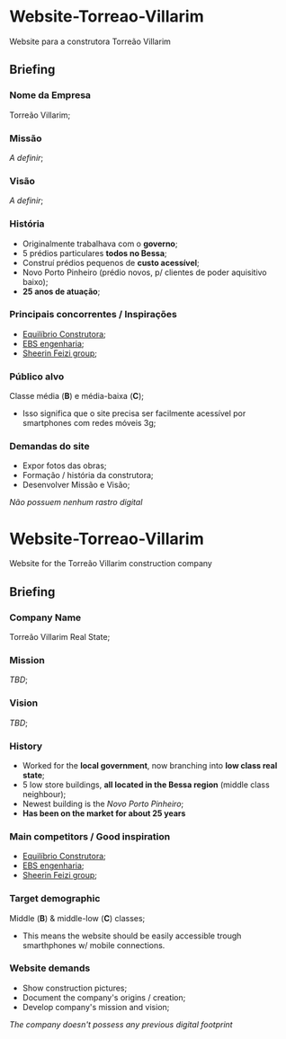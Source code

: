 # Website-Torreao-Villarim
Website para a construtora Torreão Villarim

## Briefing

### Nome da Empresa
Torreão Villarim;

### Missão
*A definir*;

### Visão
*A definir*;

### História
- Originalmente trabalhava com o **governo**;
- 5 prédios particulares **todos no Bessa**;
- Construí prédios pequenos de **custo acessível**;
- Novo Porto Pinheiro (prédio novos, p/ clientes de poder aquisitivo baixo);
- **25 anos de atuação**;

### Principais concorrentes / Inspirações
- [Equilíbrio Construtora](https://construtoraequilibrio.com.br/);
- [EBS engenharia](http://ebsengenharia.com.br/);
- [Sheerin Feizi group](http://sfeizigroup.com/);

### Público alvo
Classe média (**B**) e média-baixa (**C**);
- Isso significa que o site precisa ser facilmente acessível por smartphones com redes móveis 3g;

### Demandas do site
- Expor fotos das obras;
- Formação / história da construtora;
- Desenvolver Missão e Visão;

*Não possuem nenhum rastro digital*

# Website-Torreao-Villarim
Website for the Torreão Villarim construction company

## Briefing

### Company Name
Torreão Villarim Real State;

### Mission
*TBD*;

### Vision
*TBD*;

### History
- Worked for the **local government**, now branching into **low class real state**;
- 5 low store buildings, **all located in the Bessa region** (middle class neighbour);
- Newest building is the *Novo Porto Pinheiro*;
- **Has been on the market for about 25 years**

### Main competitors / Good inspiration
- [Equilíbrio Construtora](https://construtoraequilibrio.com.br/);
- [EBS engenharia](http://ebsengenharia.com.br/);
- [Sheerin Feizi group](http://sfeizigroup.com/);

### Target demographic
Middle (**B**) & middle-low (**C**) classes;
- This means the website should be easily accessible trough smarthphones w/ mobile connections.

### Website demands
- Show construction pictures;
- Document the company's origins / creation;
- Develop company's mission and vision;

*The company doesn't possess any previous digital footprint*
